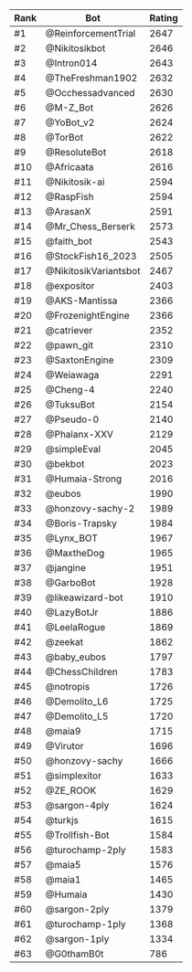 Rank|Bot|Rating
---|---|---
#1|@ReinforcementTrial|2647
#2|@Nikitosikbot|2646
#3|@Intron014|2643
#4|@TheFreshman1902|2632
#5|@Occhessadvanced|2630
#6|@M-Z_Bot|2626
#7|@YoBot_v2|2624
#8|@TorBot|2622
#9|@ResoluteBot|2618
#10|@Africaata|2616
#11|@Nikitosik-ai|2594
#12|@RaspFish|2594
#13|@ArasanX|2591
#14|@Mr_Chess_Berserk|2573
#15|@faith_bot|2543
#16|@StockFish16_2023|2505
#17|@NikitosikVariantsbot|2467
#18|@expositor|2403
#19|@AKS-Mantissa|2366
#20|@FrozenightEngine|2366
#21|@catriever|2352
#22|@pawn_git|2310
#23|@SaxtonEngine|2309
#24|@Weiawaga|2291
#25|@Cheng-4|2240
#26|@TuksuBot|2154
#27|@Pseudo-0|2140
#28|@Phalanx-XXV|2129
#29|@simpleEval|2045
#30|@bekbot|2023
#31|@Humaia-Strong|2016
#32|@eubos|1990
#33|@honzovy-sachy-2|1989
#34|@Boris-Trapsky|1984
#35|@Lynx_BOT|1967
#36|@MaxtheDog|1965
#37|@jangine|1951
#38|@GarboBot|1928
#39|@likeawizard-bot|1910
#40|@LazyBotJr|1886
#41|@LeelaRogue|1869
#42|@zeekat|1862
#43|@baby_eubos|1797
#44|@ChessChildren|1783
#45|@notropis|1726
#46|@Demolito_L6|1725
#47|@Demolito_L5|1720
#48|@maia9|1715
#49|@Virutor|1696
#50|@honzovy-sachy|1666
#51|@simplexitor|1633
#52|@ZE_ROOK|1629
#53|@sargon-4ply|1624
#54|@turkjs|1615
#55|@Trollfish-Bot|1584
#56|@turochamp-2ply|1583
#57|@maia5|1576
#58|@maia1|1465
#59|@Humaia|1430
#60|@sargon-2ply|1379
#61|@turochamp-1ply|1368
#62|@sargon-1ply|1334
#63|@G0thamB0t|786
